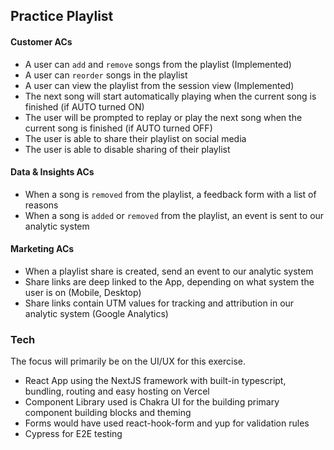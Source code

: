 ## Practice Playlist

#### Customer ACs
- A user can `add` and `remove` songs from the playlist (Implemented)
- A user can `reorder` songs in the playlist
- A user can view the playlist from the session view (Implemented)
- The next song will start automatically playing when the current song is finished (if AUTO turned ON)
- The user will be prompted to replay or play the next song when the current song is finished (if AUTO turned OFF)
- The user is able to share their playlist on social media
- The user is able to disable sharing of their playlist

#### Data & Insights ACs
- When a song is `removed` from the playlist, a feedback form with a list of reasons
- When a song is `added` or `removed` from the playlist, an event is sent to our analytic system

#### Marketing ACs
- When a playlist share is created, send an event to our analytic system
- Share links are deep linked to the App, depending on what system the user is on (Mobile, Desktop)
- Share links contain UTM values for tracking and attribution in our analytic system (Google Analytics)

### Tech

The focus will primarily be on the UI/UX for this exercise.

- React App using the NextJS framework with built-in typescript, bundling, routing and easy hosting on Vercel
- Component Library used is Chakra UI for the building primary component building blocks and theming
- Forms would have used react-hook-form and yup for validation rules
- Cypress for E2E testing
